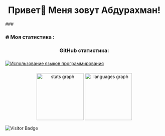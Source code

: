 <h1 align="center">Привет👋 Меня зовут Абдурахман!</h1>
###
<div align="center">
    
 

<h3 align="left">🔥   Моя статистика :</h3>

### GitHub статистика:
###

<a href="https://github.com/Abdurahman06/Abdurahman06/graphs/commit-activity"  />
</div>

<a href="https://github.com/FilimonovAlexey" align="left"><img src="https://github-readme-stats.vercel.app/api/top-langs/?username=FilimonovAlexey&langs_count=10&title_color=0891b2&text_color=ffffff&icon_color=0891b2&bg_color=1c1917&hide_border=true&locale=en&custom_title=Top%20%Languages" alt="Использование языков программирования" /></a>
###

<div align="center">
  <img src="https://github-readme-stats.vercel.app/api?username=filimonovalexey&hide_title=false&hide_rank=false&show_icons=true&include_all_commits=true&count_private=true&disable_animations=false&theme=dracula&locale=en&hide_border=false&order=1" height="150" alt="stats graph"  />
  <img src="https://github-readme-stats.vercel.app/api/top-langs?username=filimonovalexey&locale=en&hide_title=false&layout=compact&card_width=320&langs_count=5&theme=dracula&hide_border=false&order=2" height="150" alt="languages graph"  />
</div>

![Visitor Badge](https://visitor-badge.laobi.icu/badge?page_id=filimonovalexey)
###
